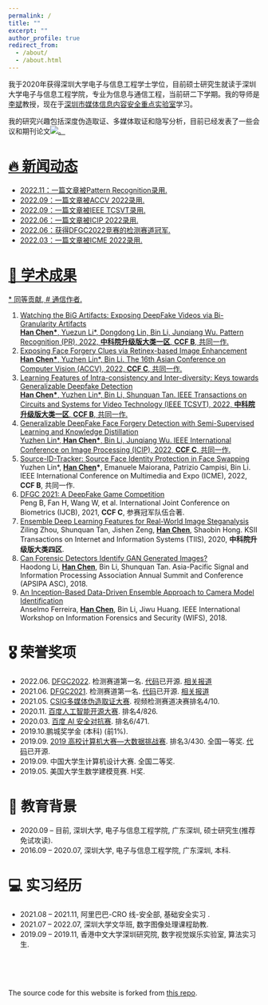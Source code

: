 ```yaml
---
permalink: /
title: ""
excerpt: ""
author_profile: true
redirect_from: 
  - /about/
  - /about.html
---
```


<span class='anchor' id='about-me'></span>

我于2020年获得深圳大学电子与信息工程学士学位，目前硕士研究生就读于深圳大学电子与信息工程学院，专业为信息与通信工程，当前研二下学期。我的导师是[李斌](http://media-sec.szu.edu.cn/view/libin105.html)教授，现在于[深圳市媒体信息内容安全重点实验室](http://media-sec.szu.edu.cn/)学习。

我的研究兴趣包括深度伪造取证、多媒体取证和隐写分析，目前已经发表了一些会议和期刊论文<a href='https://scholar.google.com.hk/citations?user=gjRK_isAAAAJ&hl'><img src="https://img.shields.io/endpoint?logo=Google%20Scholar&url=https://cdn.jsdelivr.net/gh/chenhanch/chenhanch.github.io@google-scholar-stats%2Fgs_data_shieldsio.json&labelColor=f6f6f6&color=9cf&style=flat&label=citations">。



# 🔥 新闻动态

<span class='anchor' id='-news'></span>

* 2022.11：一篇文章被Pattern Recognition录用.
* 2022.09：一篇文章被ACCV 2022录用.
* 2022.09：一篇文章被IEEE TCSVT录用.
* 2022.06：一篇文章被ICIP 2022录用.
* 2022.06：获得DFGC2022竞赛的检测赛道冠军.
* 2022.03：一篇文章被ICME 2022录用.

# 📝 学术成果 

<span class='anchor' id='-publications'></span>

\* 同等贡献, # 通信作者.

1. Watching the BiG Artifacts: Exposing DeepFake Videos via Bi-Granularity Artifacts <br/>**<u>Han Chen</u>\***, Yuezun Li\*, Dongdong Lin, Bin Li, Junqiang Wu. Pattern Recognition (PR), 2022, **中科院升级版大类一区**, **CCF B**, 共同一作.
2. Exposing Face Forgery Clues via Retinex-based Image Enhancement <br/>**<u>Han Chen</u>\***, Yuzhen Lin\*, Bin Li. The 16th Asian Conference on Computer Vision (ACCV), 2022, **CCF C**, 共同一作.
3. Learning Features of Intra-consistency and Inter-diversity: Keys towards Generalizable Deepfake Detection <br/>**<u>Han Chen</u>\***, Yuzhen Lin\*, Bin Li, Shunquan Tan. IEEE Transactions on Circuits and Systems for Video Technology (IEEE TCSVT), 2022, **中科院升级版大类一区**, **CCF B**, 共同一作.
4. Generalizable DeepFake Face Forgery Detection with Semi-Supervised Learning and Knowledge Distillation <br/>Yuzhen Lin\*, **<u>Han Chen</u>\***, Bin Li, Junqiang Wu. IEEE International Conference on Image Processing (ICIP), 2022, **CCF C**, 共同一作.
5. [Source-ID-Tracker: Source Face Identity Protection in Face Swapping](https://ieeexplore.ieee.org/abstract/document/9859600/) <br/>Yuzhen Lin\*, **<u>Han Chen</u>\***, Emanuele Maiorana, Patrizio Campisi, Bin Li. IEEE International Conference on Multimedia and Expo (ICME), 2022, **CCF B**, 共同一作.
6. [DFGC 2021: A DeepFake Game Competition](https://ieeexplore.ieee.org/abstract/document/9484387) <br/>Peng B, Fan H, Wang W, et al. International Joint Conference on Biometrics (IJCB), 2021, **CCF C**, 参赛冠军队伍合著.
7. [Ensemble Deep Learning Features for Real-World Image Steganalysis](https://www.koreascience.or.kr/article/JAKO202009135419236.page) <br/>Ziling Zhou, Shunquan Tan, Jishen Zeng, **<u>Han Chen</u>**, Shaobin Hong. KSII Transactions on Internet and Information Systems (TIIS), 2020, **中科院升级版大类四区**.
8. [Can Forensic Detectors Identify GAN Generated Images?](https://ieeexplore.ieee.org/abstract/document/8659461/) <br/>Haodong Li, **<u>Han Chen</u>**, Bin Li, Shunquan Tan. Asia-Pacific Signal and Information Processing Association Annual Summit and Conference (APSIPA ASC), 2018.
9. [An Inception-Based Data-Driven Ensemble Approach to Camera Model Identification](https://ieeexplore.ieee.org/abstract/document/8630774/) <br/>Anselmo Ferreira, **<u>Han Chen</u>**, Bin Li, Jiwu Huang. IEEE International Workshop on Information Forensics and Security (WIFS), 2018.



# 🎖 荣誉奖项

<span class='anchor' id='-honors-and-awards'></span>

* 2022.06. [DFGC2022](https://codalab.lisn.upsaclay.fr/competitions/3523). 检测赛道第一名. [代码](https://github.com/chenhanch/DFGC-2022-1st-place)已开源. [相关报道](https://mp.weixin.qq.com/s/X4P_7EbrwCj_WpYA_NMsuQ)
* 2021.06. [DFGC2021](https://competitions.codalab.org/competitions/29583). 检测赛道第一名. [代码](https://github.com/beibuwandeluori/DFGC_Detection)已开源. [相关报道](https://mp.weixin.qq.com/s/popy8H4_D76-vxL5CGGyuQ)
* 2021.05. [CSIG多媒体伪造取证大赛](http://fmfcc.net/contest-introduction). 视频检测赛道决赛排名4/10.
* 2020.11. [百度人工智能开源大赛](https://aistudio.baidu.com/aistudio/competition/detail/42/0/introduction). 排名4/826.
* 2020.03. [百度 AI 安全对抗赛](https://aistudio.baidu.com/aistudio/competition/detail/15/0/introduction).  排名6/471.
* 2019.10.鹏城奖学金 (本科) (前1%).
* 2019.09. [2019 高校计算机大赛—大数据挑战赛](https://www.heywhale.com/home/competition/5cc51043f71088002c5b8840/content). 排名3/430. 全国一等奖. [代码](https://github.com/ShusenTang/BDC2019)已开源.
* 2019.09. 中国大学生计算机设计大赛. 全国二等奖.
* 2019.05. 美国大学生数学建模竞赛. H奖.

# 📖 教育背景

<span class='anchor' id='-educations'></span>

* 2020.09 – 目前, 深圳大学, 电子与信息工程学院, 广东深圳, 硕士研究生(推荐免试攻读).
* 2016.09 – 2020.07, 深圳大学, 电子与信息工程学院, 广东深圳, 本科.

# 💻 实习经历

<span class='anchor' id='-internships'></span>

* 2021.08 – 2021.11, 阿里巴巴-CRO 线-安全部, 基础安全实习 .
* 2021.07 – 2022.07, 深圳大学文华班, 数字图像处理课程助教.
* 2019.09 – 2019.11, 香港中文大学深圳研究院, 数字视觉娱乐实验室, 算法实习生.

<br/>

<br/>

<br/>

The source code for this website is forked from [this repo](https://github.com/RayeRen/acad-homepage.github.io).